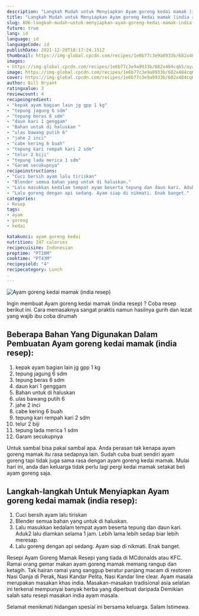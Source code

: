 ```yaml
---
description: "Langkah Mudah untuk Menyiapkan Ayam goreng kedai mamak (india resep), Enak Banget"
title: "Langkah Mudah untuk Menyiapkan Ayam goreng kedai mamak (india resep), Enak Banget"
slug: 806-langkah-mudah-untuk-menyiapkan-ayam-goreng-kedai-mamak-india-resep-enak-banget
future: true
lang: id
language: id
languageCode: id
publishDate: 2021-12-20T18:17:24.151Z 
thumbnail: https://img-global.cpcdn.com/recipes/1e6b77c3e9a8933b/682x484cq65/ayam-goreng-kedai-mamak-india-resep-foto-resep-utama.png
images:
- https://img-global.cpcdn.com/recipes/1e6b77c3e9a8933b/682x484cq65/ayam-goreng-kedai-mamak-india-resep-foto-resep-utama.png
image: https://img-global.cpcdn.com/recipes/1e6b77c3e9a8933b/682x484cq65/ayam-goreng-kedai-mamak-india-resep-foto-resep-utama.png
cover: https://img-global.cpcdn.com/recipes/1e6b77c3e9a8933b/682x484cq65/ayam-goreng-kedai-mamak-india-resep-foto-resep-utama.png
author: Bill Bryant
ratingvalue: 3
reviewcount: 4
recipeingredient:
- "kepak ayam bagian lain jg gpp 1 kg"
- "tepung jagung 6 sdm"
- "tepung beras 6 sdm"
- "daun kari 1 genggam"
- "Bahan untuk di haluskan "
- "ulas bawang putih 6"
- "jahe 2 inci"
- "cabe kering 6 buah"
- "tepung kari rempah kari 2 sdm"
- "telur 2 biji"
- "tepung lada merica 1 sdm"
- "Garam secukupnya"
recipeinstructions:
- "Cuci bersih ayam lalu tiriskan"
- "Blender semua bahan yang untuk di haluskan."
- "Lalu masukkan kedalam tempat ayam beserta tepung dan daun kari. Aduk2 lalu diamkan selama 1 jam. Lebih lama lebih sedap biar lebih meresap."
- "Lalu goreng dengan api sedang. Ayam siap di nikmati. Enak banget."
categories:
- Resep
tags:
- ayam
- goreng
- kedai

katakunci: ayam goreng kedai 
nutrition: 247 calories
recipecuisine: Indonesian
preptime: "PT10M"
cooktime: "PT43M"
recipeyield: "4"
recipecategory: Lunch
. 
---
```



![Ayam goreng kedai mamak (india resep)](https://img-global.cpcdn.com/recipes/1e6b77c3e9a8933b/682x484cq65/ayam-goreng-kedai-mamak-india-resep-foto-resep-utama.png)

Ingin membuat Ayam goreng kedai mamak (india resep) ? Coba resep berikut ini. Cara memasaknya sangat praktis namun hasilnya gurih dan lezat yang wajib ibu coba dirumah

<!--inarticleads1-->

## Beberapa Bahan Yang Digunakan Dalam Pembuatan Ayam goreng kedai mamak (india resep):

1. kepak ayam bagian lain jg gpp 1 kg
1. tepung jagung 6 sdm
1. tepung beras 6 sdm
1. daun kari 1 genggam
1. Bahan untuk di haluskan 
1. ulas bawang putih 6
1. jahe 2 inci
1. cabe kering 6 buah
1. tepung kari rempah kari 2 sdm
1. telur 2 biji
1. tepung lada merica 1 sdm
1. Garam secukupnya

Untuk sambal bisa pakai sambal apa. Anda perasan tak kenapa ayam goreng mamak itu rasa sedapnya lain. Sudah cuba buat sendiri ayam goreng tapi tidak juga sama rasa dengan ayam goreng kedai mamak. Mulai hari ini, anda dan keluarga tidak perlu lagi pergi kedai mamak setakat beli ayam goreng saja. 

<!--inarticleads2-->

## Langkah-langkah Untuk Menyiapkan Ayam goreng kedai mamak (india resep):

1. Cuci bersih ayam lalu tiriskan
1. Blender semua bahan yang untuk di haluskan.
1. Lalu masukkan kedalam tempat ayam beserta tepung dan daun kari. Aduk2 lalu diamkan selama 1 jam. Lebih lama lebih sedap biar lebih meresap.
1. Lalu goreng dengan api sedang. Ayam siap di nikmati. Enak banget.


Resepi Ayam Goreng Mamak Resepi yang tiada di MCdonalds atau KFC. Ramai orang gemar makan ayam goreng mamak memang rangup dan ketagih. Tak hairan ramai yang sanggup beratur panjang macam di restoren Nasi Ganja di Perak, Nasi Kandar Pelita, Nasi Kandar line clear. Ayam masala merupakan masakan khas india. Masakan-masakan tradisional asia selatan ini terkenal mempunyai banyak herba yang diperbuat daripada Demikian salah satu resepi masakan india ayam masala. 

Selamat menikmati hidangan spesial ini bersama keluarga. Salam Istimewa.
